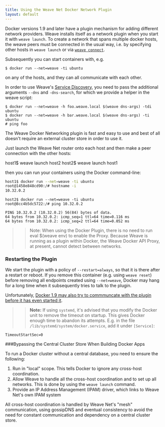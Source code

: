 ```yaml
---
title: Using the Weave Net Docker Network Plugin
layout: default
---
```



Docker versions 1.9 and later have a plugin mechanism for adding
different network providers. Weave installs itself as a network plugin
when you start it with `weave launch`. To create a network that spans
multiple docker hosts, the weave peers must be connected in the usual
way, i.e. by specifying other hosts in `weave launch` or via
[`weave connect`](features.html#dynamic-topologies).

Subsequently you can start containers with, e.g.

    $ docker run --net=weave -ti ubuntu

on any of the hosts, and they can all communicate with each other.

In order to use Weave's [Service Discovery](weavedns.html), you
need to pass the additional arguments `--dns` and `-dns-search`, for
which we provide a helper in the weave script:

    $ docker run --net=weave -h foo.weave.local $(weave dns-args) -tdi ubuntu
    $ docker run --net=weave -h bar.weave.local $(weave dns-args) -ti ubuntu
    # ping foo


The Weave Docker Networking plugin is fast and easy to use and best of all doesn't require an external cluster store in order to use it.  

Just launch the Weave Net router onto each host and then make a peer connection with the other hosts:

host1$ weave launch host2
host2$ weave launch host1

then you can run your containers using the Docker command-line:

~~~bash
host1$ docker run --net=weave -ti ubuntu
root@1458e848cd90:/# hostname -i
10.32.0.2
~~~

~~~
host2$ docker run --net=weave -ti ubuntu
root@8cc4b5dc5722:/# ping 10.32.0.2

PING 10.32.0.2 (10.32.0.2) 56(84) bytes of data.
64 bytes from 10.32.0.2: icmp_seq=1 ttl=64 time=0.116 ms
64 bytes from 10.32.0.2: icmp_seq=2 ttl=64 time=0.052 ms
~~~

>>Note: When using the Docker Plugin, there is no need to run eval $(weave env) to enable the Proxy. Because Weave is running as a plugin within Docker, the Weave Docker API Proxy, at present, cannot detect between networks.  

### Restarting the Plugin

We start the plugin with a policy of `--restart=always`, so that it is there after a restart or reboot. If you remove this container (e.g. using `weave reset`) before removing all endpoints created using `--net=weave`, Docker may hang for a long time when it subsequently tries to talk to the plugin.

Unfortunately, [Docker 1.9 may also try to commmuncate with the plugin before it has even started it](https://github.com/docker/libnetwork/issues/813).

>>**Note:** If using `systemd`, it's advised that you modify the Docker unit to remove the timeout on startup. This gives Docker enough time to abandon its attempts. E.g. in the file `/lib/systemd/system/docker.service`, add it under `[Service]`:

    TimeoutStartSec=0


###Bypassing the Central Cluster Store When Building Docker Apps

To run a Docker cluster without a central database, you need to ensure the following:

 1. Run in "local" scope. This tells Docker to ignore any cross-host coordination.
 2. Allow Weave to handle all the cross-host coordination and to set up all networks. This is done by using the `weave launch` command.
 3. Provide an IP Address Management (IPAM) driver, which links to Weave Net's own IPAM system

All cross-host coordination is handled by Weave Net's "mesh" communication, using gossipDNS and eventual consistency to avoid the need for constant communication and dependency on a central cluster store.



